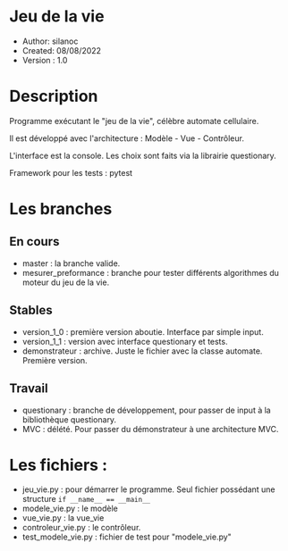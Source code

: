 # Jeu de la vie
- Author:      silanoc
- Created:     08/08/2022
- Version :    1.0

# Description

Programme exécutant le "jeu de la vie", célèbre automate cellulaire.

Il est développé avec l'architecture : Modèle - Vue - Contrôleur.

L'interface est la console.
Les choix sont faits via la librairie questionary.

Framework pour les tests : pytest

# Les branches
## En cours
- master : la branche valide.
- mesurer_preformance : branche pour tester différents algorithmes du moteur du jeu de la vie.
## Stables
- version_1_0 : première version aboutie. Interface par simple input.
- version_1_1 : version avec interface questionary et tests.
- demonstrateur : archive. Juste le fichier avec la classe automate. Première version.
## Travail
- questionary : branche de développement, pour passer de input à la bibliothèque questionary.
- MVC : délété. Pour passer du démonstrateur à une architecture MVC.

# Les fichiers :
- jeu_vie.py : pour démarrer le programme. Seul fichier possédant une structure
```if __name__ == __main__```
- modele_vie.py : le modèle
- vue_vie.py : la vue_vie
- controleur_vie.py : le contrôleur.
- test_modele_vie.py : fichier de test pour "modele_vie.py"

